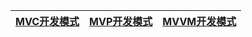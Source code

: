 

[MVC开发模式](https://github.com/stevenli91748/Software-Architecture-Design/blob/master/%E8%BD%AF%E4%BB%B6%E6%9E%B6%E6%9E%84%E8%AE%BE%E8%AE%A1%E6%A8%A1%E5%BC%8F/MVC%E5%BC%80%E5%8F%91%E6%A8%A1%E5%BC%8F.md)|[MVP开发模式](https://github.com/stevenli91748/Software-Architecture-Design/blob/master/%E8%BD%AF%E4%BB%B6%E6%9E%B6%E6%9E%84%E8%AE%BE%E8%AE%A1%E6%A8%A1%E5%BC%8F/MVP%E5%BC%80%E5%8F%91%E6%A8%A1%E5%BC%8F.md)|[MVVM开发模式](https://github.com/stevenli91748/Software-Architecture-Design/blob/master/%E8%BD%AF%E4%BB%B6%E6%9E%B6%E6%9E%84%E8%AE%BE%E8%AE%A1%E6%A8%A1%E5%BC%8F/MVVM%E6%A8%A1%E5%BC%8F.md)|
---|---|---|
